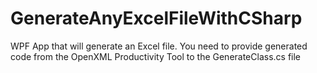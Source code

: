 # GenerateAnyExcelFileWithCSharp
WPF App that will generate an Excel file.  You need to provide generated code from the OpenXML Productivity Tool to the GenerateClass.cs file
